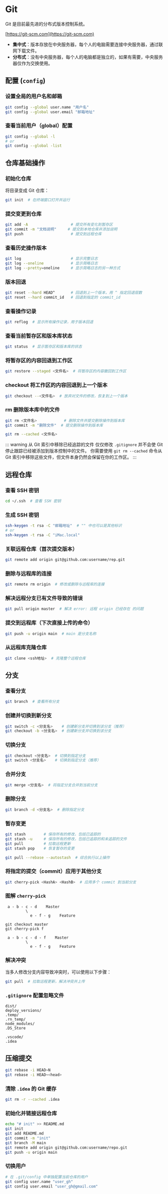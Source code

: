 # Git

Git 是目前最先进的分布式版本控制系统。

[https://git-scm.com](https://git-scm.com)

- **集中式**：版本存放在中央服务器，每个人的电脑需要连接中央服务器，通过联网下载文件。
- **分布式**：没有中央服务器，每个人的电脑都是独立的，如果有需要，中央服务器仅作为交换使用。

## 配置 (`config`)

### 设置全局的用户名和邮箱

```bash
git config --global user.name "用户名"
git config --global user.email "邮箱地址"
```

### 查看当前用户（global）配置

```bash
git config --global -l
# or
git config --global -list
```

## 仓库基础操作

### 初始化仓库

将目录变成 Git 仓库：

```bash
git init  # 在终端窗口打开并运行
```

### 提交变更到仓库

```bash
git add -A                   # 提交所有变化到暂存区
git commit -m "文档说明"     # 提交到本地仓库并添加说明
git push                     # 提交到远程仓库
```

### 查看历史操作版本

```bash
git log                      # 显示完整日志
git log --oneline            # 显示简略日志
git log --pretty=oneline     # 显示简略日志的另一种方式
```

### 版本回退

```bash
git reset --hard HEAD^       # 回退到上一个版本，用 ^ 指定回退层数
git reset --hard commit_id   # 回退到指定的 commit_id
```

### 查看操作记录

```bash
git reflog  # 显示所有操作记录，用于版本回退
```

### 查看当前暂存区和版本库状态

```bash
git status  # 显示暂存区和版本库的状态
```

### 将暂存区的内容回退到工作区

```bash
git restore --staged <文件名>  # 将暂存区的内容撤回到工作区
```

### checkout 将工作区的内容回退到上一个版本

```bash
git checkout --<文件名>  # 放弃对文件的修改，恢复到上一个版本
```

### rm 删除版本库中的文件

```bash
git rm <文件名>            # 删除文件并提交删除操作到版本库
git commit -m "删除文件"  # 提交删除操作到版本库
```

```bash
git rm --cached <文件名>
```

::: warning
从 Git 索引中移除已经追踪的文件
仅仅修改 `.gitignore` 并不会使 Git 停止跟踪已经被添加到版本控制中的文件。
你需要使用 `git rm --cached` 命令从 Git 索引中移除这些文件，但文件本身仍然会保留在你的工作区。
:::

## 远程仓库

### 查看 SSH 密钥

```bash
cd ~/.ssh  # 查看 SSH 密钥
```

### 生成 SSH 密钥

```bash
ssh-keygen -t rsa -C "邮箱地址"  # "" 中也可以是其他标识
# or
ssh-keygen -t rsa -C "iMac.local"
```

### 关联远程仓库（首次提交版本）

```bash
git remote add origin git@github.com:username/rep.git
```

### 删除与远程库的连接

```bash
git remote rm origin  # 修改或删除与远程库的连接
```

### 解决远程分支已有文件导致的错误

```bash
git pull origin master  # 解决 error: 远程 origin 已经存在 的问题
```

### 提交到远程库（下次直接上传的命令）

```bash
git push -u origin main  # main 是分支名称
```

### 从远程库克隆仓库

```bash
git clone <ssh地址>  # 克隆整个远程仓库
```

## 分支

### 查看分支

```bash
git branch  # 查看所有分支
```

### 创建并切换到新分支

```bash
git switch -c <分支名>    # 创建新分支并切换到该分支（推荐）
git checkout -b <分支名>  # 创建新分支并切换到该分支
```

### 切换分支

```bash
git checkout <分支名>  # 切换到指定分支
git switch <分支名>    # 切换到指定分支（推荐）
```

### 合并分支

```bash
git merge <分支名>  # 将指定分支合并到当前分支
```

### 删除分支

```bash
git branch -d <分支名>  # 删除指定分支
```

### 暂存变更

```bash
git stash        # 保存所有的修改，包括已追踪的
git stash -u     # 保存所有的修改，包括已追踪的和未追踪的文件
git pull         # 拉取远程更新
git stash pop    # 恢复暂存的变更

git pull --rebase --autostash  # 综合执行以上操作
```

### 将指定的提交（commit）应用于其他分支

```bash
git cherry-pick <HashA> <HashB>  # 应用多个 commit 到当前分支
```

### 图解 `cherry-pick`

```plaintext
 a - b - c - d    Master
         \
           e - f - g    Feature

git checkout master
git cherry-pick f

 a - b - c - d - f    Master
         \
           e - f - g    Feature
```

### 解决冲突

当多人修改分支内容导致冲突时，可以使用以下步骤：

```bash
git pull  # 拉取远程更新，解决冲突并上传
```

### `.gitignore` 配置忽略文件

```
dist/
deploy_versions/
.temp/
.rn_temp/
node_modules/
.DS_Store

.vscode/
.idea
```

## 压缩提交

```bash
git rebase -i HEAD~N
git rebase -i HEAD~<head>
```

### 清除 `.idea` 的 Git 缓存

```bash
git rm -r --cached .idea
```

### 初始化并链接远程仓库

```bash
echo "# init" >> README.md
git init
git add README.md
git commit -m "init"
git branch -M main
git remote add origin git@github.com:username/repo.git
git push -u origin main
```

### 切换用户

```bash
# 在 .git/config 中单独配置当前仓库的用户
git config user.name "user_gh"
git config user.email "user_gh@gmail.com"
```
